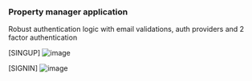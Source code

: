 ### Property manager application

Robust authentication logic with email validations, auth providers and 2 factor authentication 

[SINGUP]
![image](https://github.com/user-attachments/assets/09822332-0d92-4187-8706-2a0045853b99)

[SIGNIN]
![image](https://github.com/user-attachments/assets/64b08f2b-dcf3-41c3-aeae-5e977de970ed)
